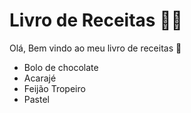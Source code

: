 # Livro de Receitas :man_cook:

Olá, Bem vindo ao meu livro de receitas :green_book:	

- Bolo de chocolate
- Acarajé
- Feijão Tropeiro
- Pastel
